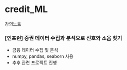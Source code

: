 # credit_ML
강의노트

### [인프런] 증권 데이터 수집과 분석으로 신호와 소음 찾기
- 금융 데이터 수집 및 분석
- numpy, pandas, seaborn 사용
- 추후 관련 프로젝트 진행
